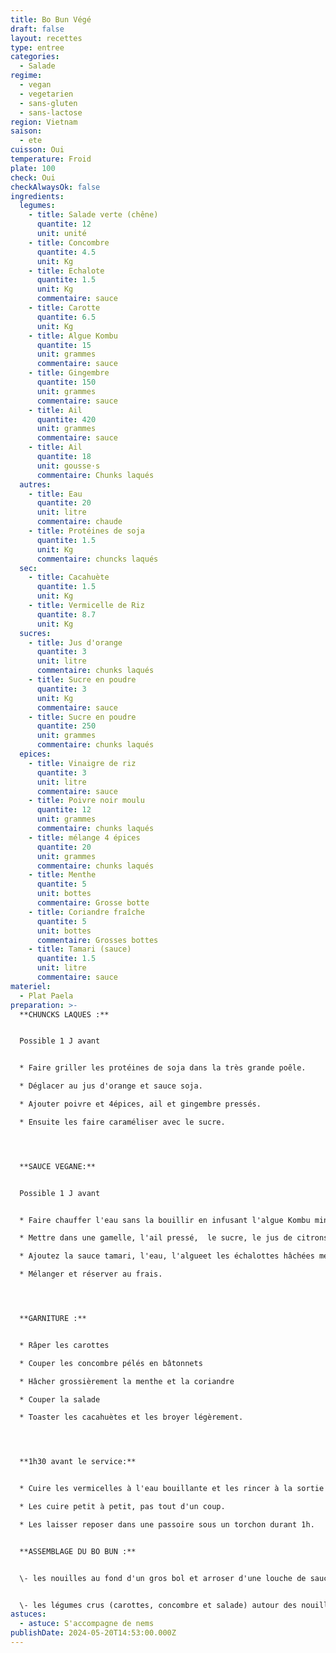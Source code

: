 ```yaml
---
title: Bo Bun Végé
draft: false
layout: recettes
type: entree
categories:
  - Salade
regime:
  - vegan
  - vegetarien
  - sans-gluten
  - sans-lactose
region: Vietnam
saison:
  - ete
cuisson: Oui
temperature: Froid
plate: 100
check: Oui
checkAlwaysOk: false
ingredients:
  legumes:
    - title: Salade verte (chêne)
      quantite: 12
      unit: unité
    - title: Concombre
      quantite: 4.5
      unit: Kg
    - title: Echalote
      quantite: 1.5
      unit: Kg
      commentaire: sauce
    - title: Carotte
      quantite: 6.5
      unit: Kg
    - title: Algue Kombu
      quantite: 15
      unit: grammes
      commentaire: sauce
    - title: Gingembre
      quantite: 150
      unit: grammes
      commentaire: sauce
    - title: Ail
      quantite: 420
      unit: grammes
      commentaire: sauce
    - title: Ail
      quantite: 18
      unit: gousse·s
      commentaire: Chunks laqués
  autres:
    - title: Eau
      quantite: 20
      unit: litre
      commentaire: chaude
    - title: Protéines de soja
      quantite: 1.5
      unit: Kg
      commentaire: chuncks laqués
  sec:
    - title: Cacahuète
      quantite: 1.5
      unit: Kg
    - title: Vermicelle de Riz
      quantite: 8.7
      unit: Kg
  sucres:
    - title: Jus d'orange
      quantite: 3
      unit: litre
      commentaire: chunks laqués
    - title: Sucre en poudre
      quantite: 3
      unit: Kg
      commentaire: sauce
    - title: Sucre en poudre
      quantite: 250
      unit: grammes
      commentaire: chunks laqués
  epices:
    - title: Vinaigre de riz
      quantite: 3
      unit: litre
      commentaire: sauce
    - title: Poivre noir moulu
      quantite: 12
      unit: grammes
      commentaire: chunks laqués
    - title: mélange 4 épices
      quantite: 20
      unit: grammes
      commentaire: chunks laqués
    - title: Menthe
      quantite: 5
      unit: bottes
      commentaire: Grosse botte
    - title: Coriandre fraîche
      quantite: 5
      unit: bottes
      commentaire: Grosses bottes
    - title: Tamari (sauce)
      quantite: 1.5
      unit: litre
      commentaire: sauce
materiel:
  - Plat Paela
preparation: >-
  **CHUNCKS LAQUES :**


  Possible 1 J avant


  * Faire griller les protéines de soja dans la très grande poêle.

  * Déglacer au jus d'orange et sauce soja.

  * Ajouter poivre et 4épices, ail et gingembre pressés.

  * Ensuite les faire caraméliser avec le sucre.




  **SAUCE VEGANE:**


  Possible 1 J avant


  * Faire chauffer l'eau sans la bouillir en infusant l'algue Kombu minimum 20min.

  * Mettre dans une gamelle, l'ail pressé,  le sucre, le jus de citrons verts, le vinaigre,jusqu'à ce que le sucre se dissolve. 

  * Ajoutez la sauce tamari, l'eau, l'algueet les échalottes hâchées menues.

  * Mélanger et réserver au frais.




  **GARNITURE :**


  * Râper les carottes

  * Couper les concombre pélés en bâtonnets

  * Hâcher grossièrement la menthe et la coriandre

  * Couper la salade

  * Toaster les cacahuètes et les broyer légèrement.




  **1h30 avant le service:**


  * Cuire les vermicelles à l'eau bouillante et les rincer à la sortie de cuisson.

  * Les cuire petit à petit, pas tout d'un coup.

  * Les laisser reposer dans une passoire sous un torchon durant 1h.


  **ASSEMBLAGE DU BO BUN :**


  \- les nouilles au fond d'un gros bol et arroser d'une louche de sauce. 


  \- les légumes crus (carottes, concombre et salade) autour des nouilles ainsi que les chunks, cacahuètes et coriandre et menthe.
astuces:
  - astuce: S'accompagne de nems
publishDate: 2024-05-20T14:53:00.000Z
---
```


